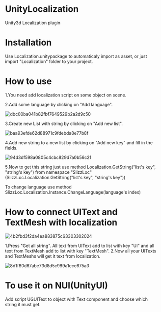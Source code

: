 # UnityLocalization
Unity3d Localization plugin

# Installation
Use Localization.unitypackage to automaticaly import as asset, or just import "Localization" folder to your project.

# How to use
1.You need add localization script on some object on scene.

2.Add some language by clicking on "Add language".

![dbc00ba041b82fbf7649529b2a2d9c50](https://user-images.githubusercontent.com/32653296/46013087-d345ce80-c0d3-11e8-9b39-3a9079cdf0c2.png)

3.Create new List with string by clicking on "Add new list".

![baa93efde62d88971c9fdebda8e77b8f](https://user-images.githubusercontent.com/32653296/46013282-80b8e200-c0d4-11e8-8ed9-6151609285a9.png)

4.Add new string to a new list by clicking on "Add new key" and fill in the fields.

![94d3df598a0805c4cbc829d7a0b56c21](https://user-images.githubusercontent.com/32653296/46013732-c4f8b200-c0d5-11e8-8a15-1cb3ca01207e.png)

5.Now to get this string just use method Localization.GetString("list's key", "string's key") from namespace "SlizzLoc"(SlizzLoc.Localization.GetString("list's key", "string's key"))

To change language use method SlizzLoc.Localization.Instance.ChangeLanguage(language's index)

# How to connect UIText and TextMesh with localization

![4b2fbd3f2da4ea883875c63303302024](https://user-images.githubusercontent.com/32653296/46070571-ccc45f00-c186-11e8-9fef-0b11df0cf0d1.png)

1.Press "Get all string". All text from UIText add to list with key "UI" and all text from TextMesh add to list with key "TextMesh".
2.Now all your UITexts and TextMeshs will get it text from localization.

![8d1f80d67abe73d8d5c989a1ece675a3](https://user-images.githubusercontent.com/32653296/46071508-d8188a00-c188-11e8-9e44-60dc15065c58.png)

# To use it on NUI(UnityUI)
Add script UGUIText to object with Text component and choose which string it must get. 

